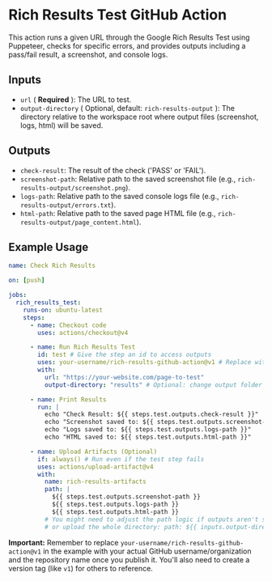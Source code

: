 # Rich Results Test GitHub Action

This action runs a given URL through the Google Rich Results Test using Puppeteer, checks for specific errors, and provides outputs including a pass/fail result, a screenshot, and console logs.

## Inputs

- `url` ( **Required** ): The URL to test.
- `output-directory` ( Optional, default: `rich-results-output` ): The directory relative to the workspace root where output files (screenshot, logs, html) will be saved.

## Outputs

- `check-result`: The result of the check ('PASS' or 'FAIL').
- `screenshot-path`: Relative path to the saved screenshot file (e.g., `rich-results-output/screenshot.png`).
- `logs-path`: Relative path to the saved console logs file (e.g., `rich-results-output/errors.txt`).
- `html-path`: Relative path to the saved page HTML file (e.g., `rich-results-output/page_content.html`).

## Example Usage

```yaml
name: Check Rich Results

on: [push]

jobs:
  rich_results_test:
    runs-on: ubuntu-latest
    steps:
      - name: Checkout code
        uses: actions/checkout@v4

      - name: Run Rich Results Test
        id: test # Give the step an id to access outputs
        uses: your-username/rich-results-github-action@v1 # Replace with your repo and version tag
        with:
          url: "https://your-website.com/page-to-test"
          output-directory: "results" # Optional: change output folder

      - name: Print Results
        run: |
          echo "Check Result: ${{ steps.test.outputs.check-result }}"
          echo "Screenshot saved to: ${{ steps.test.outputs.screenshot-path }}"
          echo "Logs saved to: ${{ steps.test.outputs.logs-path }}"
          echo "HTML saved to: ${{ steps.test.outputs.html-path }}"

      - name: Upload Artifacts (Optional)
        if: always() # Run even if the test step fails
        uses: actions/upload-artifact@v4
        with:
          name: rich-results-artifacts
          path: |
            ${{ steps.test.outputs.screenshot-path }}
            ${{ steps.test.outputs.logs-path }}
            ${{ steps.test.outputs.html-path }}
          # You might need to adjust the path logic if outputs aren't set (e.g., on timeout/failure)
          # or upload the whole directory: path: ${{ inputs.output-directory || 'rich-results-output' }}
```

**Important:** Remember to replace `your-username/rich-results-github-action@v1` in the example with your actual GitHub username/organization and the repository name once you publish it. You'll also need to create a version tag (like `v1`) for others to reference.
